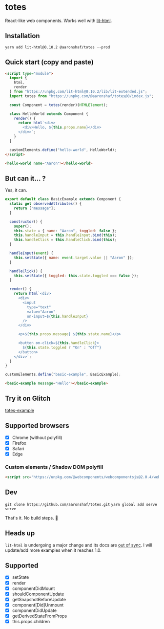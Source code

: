 # totes

React-like web components. Works well with [lit-html](https://github.com/Polymer/lit-html).

## Installation

```
yarn add lit-html@0.10.2 @aaronshaf/totes --prod
```

## Quick start (copy and paste)

```html
<script type="module">
  import {
    html,
    render
  } from "https://unpkg.com/lit-html@0.10.2/lib/lit-extended.js";
  import totes from "https://unpkg.com/@aaronshaf/totes@0/index.js";

  const Component = totes(render)(HTMLElement);

  class HelloWorld extends Component {
    render() {
      return html`<div>
        <div>Hello, ${this.props.name}</div>
      </div>`;
    }
  }

  customElements.define("hello-world", HelloWorld);
</script>

<hello-world name="Aaron"></hello-world>
```

## But can it... ?

Yes, it can.

```javascript
export default class BasicExample extends Component {
  static get observedAttributes() {
    return ["message"];
  }

  constructor() {
    super();
    this.state = { name: "Aaron", toggled: false };
    this.handleInput = this.handleInput.bind(this);
    this.handleClick = this.handleClick.bind(this);
  }

  handleInput(event) {
    this.setState({ name: event.target.value || "Aaron" });
  }

  handleClick() {
    this.setState({ toggled: this.state.toggled === false });
  }

  render() {
    return html`<div>
      <div>
        <input
          type="text"
          value="Aaron"
          on-input=${this.handleInput}
        />
      </div>

      <p>${this.props.message} ${this.state.name}</p>

      <button on-click=${this.handleClick}>
        ${this.state.toggled ? "On" : "Off"}
      </button>
    </div>`;
  }
}

customElements.define("basic-example", BasicExample);
```

```html
<basic-example message="Hello"></basic-example>
```

## Try it on Glitch

[totes-example](https://glitch.com/edit/#!/totes-example?path=hello-world.html:1:0)

## Supported browsers

- [x] Chrome (without polyfill)
- [x] Firefox
- [x] Safari
- [x] Edge

### Custom elements / Shadow DOM polyfill

```html
<script src="https://unpkg.com/@webcomponents/webcomponentsjs@2.0.4/webcomponents-loader.js"></script>
```

## Dev

`git clone https://github.com/aaronshaf/totes.git`
`yarn global add serve`
`serve`

That's it. No build steps.️ 🎵

## Heads up

`lit-html` is undergoing a major change and its docs are [out of sync](https://github.com/Polymer/lit-html/issues/410). I will update/add more examples when it reaches 1.0.

## Supported

- [x] setState
- [x] render
- [x] componentDidMount
- [x] shouldComponentUpdate
- [x] getSnapshotBeforeUpdate
- [x] component[Did]Unmount
- [x] componentDidUpdate
- [x] getDerivedStateFromProps
- [x] this.props.children
